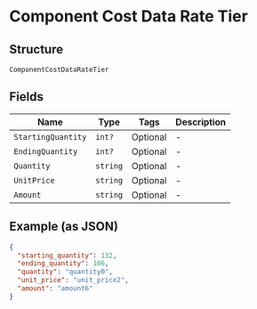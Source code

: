
# Component Cost Data Rate Tier

## Structure

`ComponentCostDataRateTier`

## Fields

| Name | Type | Tags | Description |
|  --- | --- | --- | --- |
| `StartingQuantity` | `int?` | Optional | - |
| `EndingQuantity` | `int?` | Optional | - |
| `Quantity` | `string` | Optional | - |
| `UnitPrice` | `string` | Optional | - |
| `Amount` | `string` | Optional | - |

## Example (as JSON)

```json
{
  "starting_quantity": 132,
  "ending_quantity": 106,
  "quantity": "quantity0",
  "unit_price": "unit_price2",
  "amount": "amount6"
}
```

